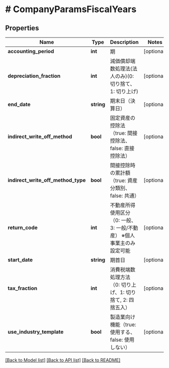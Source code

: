# # CompanyParamsFiscalYears

## Properties

Name | Type | Description | Notes
------------ | ------------- | ------------- | -------------
**accounting_period** | **int** | 期 | [optional] 
**depreciation_fraction** | **int** | 減価償却端数処理法(法人のみ)(0: 切り捨て、1: 切り上げ) | [optional] 
**end_date** | **string** | 期末日（決算日） | [optional] 
**indirect_write_off_method** | **bool** | 固定資産の控除法（true: 間接控除法、false: 直接控除法） | [optional] 
**indirect_write_off_method_type** | **bool** | 間接控除時の累計額（true: 資産分類別、false: 共通） | [optional] 
**return_code** | **int** | 不動産所得使用区分（0: 一般、3: 一般/不動産） ※個人事業主のみ設定可能 | [optional] 
**start_date** | **string** | 期首日 | [optional] 
**tax_fraction** | **int** | 消費税端数処理方法（0: 切り上げ、1: 切り捨て, 2: 四捨五入） | [optional] 
**use_industry_template** | **bool** | 製造業向け機能（true: 使用する、false: 使用しない） | [optional] 

[[Back to Model list]](../../README.md#documentation-for-models) [[Back to API list]](../../README.md#documentation-for-api-endpoints) [[Back to README]](../../README.md)


